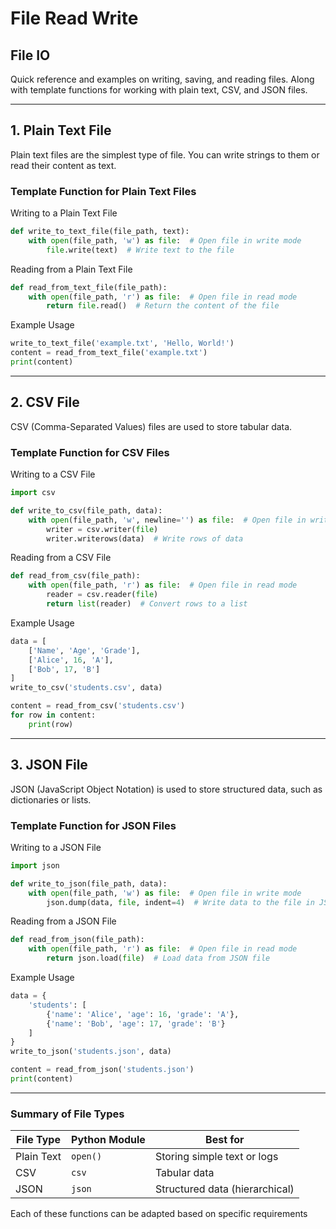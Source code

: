 # File Read Write

## File IO

Quick reference and examples on writing, saving, and reading files. 
Along with template functions for working with plain text, CSV, and JSON files.

---

## 1. Plain Text File

Plain text files are the simplest type of file. You can write strings to them or read their content as text.

### Template Function for Plain Text Files

 Writing to a Plain Text File

```python
def write_to_text_file(file_path, text):
    with open(file_path, 'w') as file:  # Open file in write mode
        file.write(text)  # Write text to the file
```

 Reading from a Plain Text File

```python
def read_from_text_file(file_path):
    with open(file_path, 'r') as file:  # Open file in read mode
        return file.read()  # Return the content of the file
```

 Example Usage

```python
write_to_text_file('example.txt', 'Hello, World!')
content = read_from_text_file('example.txt')
print(content)
```

---

## 2. CSV File

CSV (Comma-Separated Values) files are used to store tabular data.

### Template Function for CSV Files

 Writing to a CSV File

```python
import csv

def write_to_csv(file_path, data):
    with open(file_path, 'w', newline='') as file:  # Open file in write mode
        writer = csv.writer(file)
        writer.writerows(data)  # Write rows of data
```

 Reading from a CSV File

```python
def read_from_csv(file_path):
    with open(file_path, 'r') as file:  # Open file in read mode
        reader = csv.reader(file)
        return list(reader)  # Convert rows to a list
```

 Example Usage

```python
data = [
    ['Name', 'Age', 'Grade'],
    ['Alice', 16, 'A'],
    ['Bob', 17, 'B']
]
write_to_csv('students.csv', data)

content = read_from_csv('students.csv')
for row in content:
    print(row)
```

---

## 3. JSON File

JSON (JavaScript Object Notation) is used to store structured data, such as dictionaries or lists.

### Template Function for JSON Files

 Writing to a JSON File

```python
import json

def write_to_json(file_path, data):
    with open(file_path, 'w') as file:  # Open file in write mode
        json.dump(data, file, indent=4)  # Write data to the file in JSON format
```

 Reading from a JSON File

```python
def read_from_json(file_path):
    with open(file_path, 'r') as file:  # Open file in read mode
        return json.load(file)  # Load data from JSON file
```

 Example Usage

```python
data = {
    'students': [
        {'name': 'Alice', 'age': 16, 'grade': 'A'},
        {'name': 'Bob', 'age': 17, 'grade': 'B'}
    ]
}
write_to_json('students.json', data)

content = read_from_json('students.json')
print(content)
```

---

### Summary of File Types

| File Type | Python Module | Best for                          |
|-----------|---------------|------------------------------------|
| Plain Text| `open()`       | Storing simple text or logs       |
| CSV       | `csv`          | Tabular data                     |
| JSON      | `json`         | Structured data (hierarchical)   |

Each of these functions can be adapted based on specific requirements